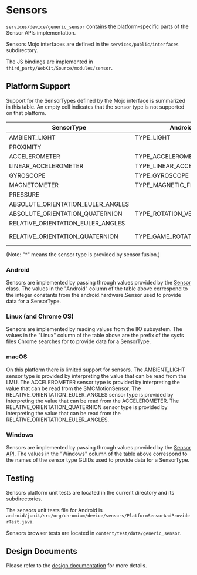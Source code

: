 # Sensors

`services/device/generic_sensor` contains the platform-specific parts of the Sensor APIs
implementation.

Sensors Mojo interfaces are defined in the `services/public/interfaces` subdirectory.

The JS bindings are implemented in `third_party/WebKit/Source/modules/sensor`.


## Platform Support

Support for the SensorTypes defined by the Mojo interface is summarized in this
table. An empty cell indicates that the sensor type is not supported on that
platform.

| SensorType                        | Android                   | Linux          | macOS                                 | Windows                                   |
| --------------------------------- | ------------------------- | -------------- | ------------------------------------- | ----------------------------------------- |
| AMBIENT_LIGHT                     | TYPE_LIGHT                | in_illuminance | AppleLMUController                    | SENSOR_TYPE_AMBIENT_LIGHT                 |
| PROXIMITY                         |                           |                |                                       |                                           |
| ACCELEROMETER                     | TYPE_ACCELEROMETER        | in_accel       | SMCMotionSensor                       | SENSOR_TYPE_ACCELEROMETER_3D              |
| LINEAR_ACCELEROMETER              | TYPE_LINEAR_ACCELEROMETER |                |                                       | ACCELEROMETER (*)                         |
| GYROSCOPE                         | TYPE_GYROSCOPE            | in_anglvel     |                                       | SENSOR_TYPE_GYROMETER_3D                  |
| MAGNETOMETER                      | TYPE_MAGNETIC_FIELD       | in_magn        |                                       | SENSOR_TYPE_COMPASS_3D                    |
| PRESSURE                          |                           |                |                                       |                                           |
| ABSOLUTE_ORIENTATION_EULER_ANGLES |                           |                |                                       | SENSOR_TYPE_INCLINOMETER_3D               |
| ABSOLUTE_ORIENTATION_QUATERNION   | TYPE_ROTATION_VECTOR      |                |                                       | SENSOR_TYPE_AGGREGATED_DEVICE_ORIENTATION |
| RELATIVE_ORIENTATION_EULER_ANGLES |                           |                | ACCELEROMETER (*)                     |                                           |
| RELATIVE_ORIENTATION_QUATERNION   | TYPE_GAME_ROTATION_VECTOR |                | RELATIVE_ORIENTATION_EULER_ANGLES (*) |                                           |

(Note: "*" means the sensor type is provided by sensor fusion.)

### Android

Sensors are implemented by passing through values provided by the
[Sensor](https://developer.android.com/reference/android/hardware/Sensor.html)
class. The values in the "Android" column of the table above correspond to the
integer constants from the android.hardware.Sensor used to provide data for a
SensorType.

### Linux (and Chrome OS)

Sensors are implemented by reading values from the IIO subsystem. The values in
the "Linux" column of the table above are the prefix of the sysfs files Chrome
searches for to provide data for a SensorType.

### macOS

On this platform there is limited support for sensors. The AMBIENT_LIGHT sensor
type is provided by interpreting the value that can be read from the LMU. The
ACCELEROMETER sensor type is provided by interpreting the value that can be read
from the SMCMotionSensor. The RELATIVE_ORIENTATION_EULER_ANGLES sensor type is
provided by interpreting the value that can be read from the ACCELEROMETER. The
RELATIVE_ORIENTATION_QUATERNION sensor type is provided by interpreting the
value that can be read from the RELATIVE_ORIENTATION_EULER_ANGLES.

### Windows

Sensors are implemented by passing through values provided by the
[Sensor API](https://msdn.microsoft.com/en-us/library/windows/desktop/dd318953(v=vs.85).aspx).
The values in the "Windows" column of the table above correspond to the names of
the sensor type GUIDs used to provide data for a SensorType.

## Testing

Sensors platform unit tests are located in the current directory and its
subdirectories.

The sensors unit tests file for Android is
`android/junit/src/org/chromium/device/sensors/PlatformSensorAndProviderTest.java`.

Sensors browser tests are located in `content/test/data/generic_sensor`.


## Design Documents

Please refer to the [design documentation](https://docs.google.com/document/d/1Ml65ZdW5AgIsZTszk4mD_ohr40pcrdVFOIf0ZtWxDv0)
for more details.
